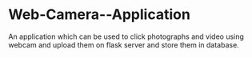 # Web-Camera--Application
An application which can be used to click photographs and video using webcam and upload them on flask server and store them in database.
